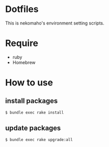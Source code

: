 # Dotfiles
This is nekomaho's environment setting scripts.

# Require
- ruby
- Homebrew

# How to use
## install packages
```bash
$ bundle exec rake install
```
## update packages
```bash
$ bundle exec rake upgrade:all
```

